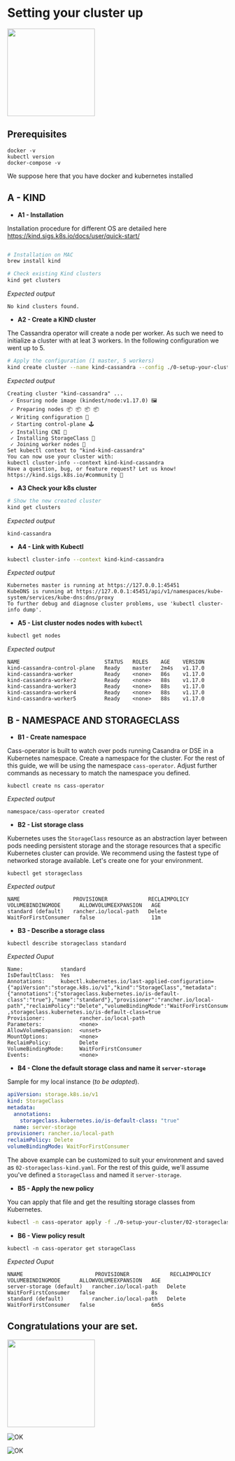 # Setting your cluster up


<img src="https://s3.amazonaws.com/datastaxtraining/CaaS/CQLSplash.png" height="200" />

## Prerequisites

```
docker -v
kubectl version
docker-compose -v
```

We suppose here that you have docker and kubernetes installed

## A - KIND

- **A1 - Installation**

Installation procedure for different OS are detailed here
https://kind.sigs.k8s.io/docs/user/quick-start/

```bash

# Installation on MAC
brew install kind

# Check existing Kind clusters
kind get clusters
```

*Expected output*

```
No kind clusters found.
```

- **A2 - Create a KIND cluster**

The Cassandra operator will create a node per worker. As such we need to initialize a cluster with at leat 3 workers. In the following configuration we went up to 5.

```bash
# Apply the configuration (1 master, 5 workers)
kind create cluster --name kind-cassandra --config ./0-setup-your-cluster/01-kind-config.yaml
```

*Expected output*

```
Creating cluster "kind-cassandra" ...
 ✓ Ensuring node image (kindest/node:v1.17.0) 🖼
 ✓ Preparing nodes 📦 📦 📦 📦  
 ✓ Writing configuration 📜 
 ✓ Starting control-plane 🕹️ 
 ✓ Installing CNI 🔌 
 ✓ Installing StorageClass 💾 
 ✓ Joining worker nodes 🚜 
Set kubectl context to "kind-kind-cassandra"
You can now use your cluster with:
kubectl cluster-info --context kind-kind-cassandra
Have a question, bug, or feature request? Let us know! https://kind.sigs.k8s.io/#community 🙂
```

- **A3 Check your k8s cluster**

```bash
# Show the new created cluster
kind get clusters
```

*Expected output*

```
kind-cassandra
```

- **A4 - Link with Kubectl**

```bash
kubectl cluster-info --context kind-kind-cassandra
```

*Expected output*

```
Kubernetes master is running at https://127.0.0.1:45451
KubeDNS is running at https://127.0.0.1:45451/api/v1/namespaces/kube-system/services/kube-dns:dns/proxy
To further debug and diagnose cluster problems, use 'kubectl cluster-info dump'.
```

- **A5 - List cluster nodes nodes with `kubectl`**

```bash
kubectl get nodes
```

*Expected output*

```
NAME                           STATUS   ROLES    AGE    VERSION
kind-cassandra-control-plane   Ready    master   2m4s   v1.17.0
kind-cassandra-worker          Ready    <none>   86s    v1.17.0
kind-cassandra-worker2         Ready    <none>   88s    v1.17.0
kind-cassandra-worker3         Ready    <none>   88s    v1.17.0
kind-cassandra-worker4         Ready    <none>   88s    v1.17.0
kind-cassandra-worker5         Ready    <none>   88s    v1.17.0
```

## B - NAMESPACE AND STORAGECLASS

- **B1 - Create namespace**

Cass-operator is built to watch over pods running Casandra or DSE in a Kubernetes namespace. Create a namespace for the cluster. For the rest of this guide, we will be using the namespace `cass-operator`. Adjust further commands as necessary to match the namespace you defined.

```
kubectl create ns cass-operator
```

*Expected output*

```
namespace/cass-operator created
```

- **B2 - List storage class**

Kubernetes uses the `StorageClass` resource as an abstraction layer between pods needing persistent storage and the storage resources that a specific Kubernetes cluster can provide. We recommend using the fastest type of networked storage available. Let's create one for your environment.

```
kubectl get storageclass
```

*Expected output*

```
NAME                 PROVISIONER             RECLAIMPOLICY   VOLUMEBINDINGMODE      ALLOWVOLUMEEXPANSION   AGE
standard (default)   rancher.io/local-path   Delete          WaitForFirstConsumer   false                  11m
```

- **B3 - Describe a storage class**

```
kubectl describe storageclass standard
```

*Expected Ouput*

```
Name:            standard
IsDefaultClass:  Yes
Annotations:     kubectl.kubernetes.io/last-applied-configuration={"apiVersion":"storage.k8s.io/v1","kind":"StorageClass","metadata":{"annotations":{"storageclass.kubernetes.io/is-default-class":"true"},"name":"standard"},"provisioner":"rancher.io/local-path","reclaimPolicy":"Delete","volumeBindingMode":"WaitForFirstConsumer"}
,storageclass.kubernetes.io/is-default-class=true
Provisioner:           rancher.io/local-path
Parameters:            <none>
AllowVolumeExpansion:  <unset>
MountOptions:          <none>
ReclaimPolicy:         Delete
VolumeBindingMode:     WaitForFirstConsumer
Events:                <none>
```

- **B4 - Clone the default storage class and name it `server-storage`**


Sample for my local instance (*to be adapted*).

```yaml
apiVersion: storage.k8s.io/v1
kind: StorageClass
metadata:
  annotations:
    storageclass.kubernetes.io/is-default-class: "true"
  name: server-storage
provisioner: rancher.io/local-path
reclaimPolicy: Delete
volumeBindingMode: WaitForFirstConsumer
```

The above example can be customized to suit your environment and saved as `02-storageclass-kind.yaml`. For the rest of this guide, we'll assume you've defined a `StorageClass` and named it `server-storage`. 

- **B5 - Apply the new policy**

You can apply that file and get the resulting storage classes from Kubernetes.

```bash
kubectl -n cass-operator apply -f ./0-setup-your-cluster/02-storageclass-kind.yaml
```

- **B6 - View policy result**

```
kubectl -n cass-operator get storageClass
```

*Expected Ouput*
```
NNAME                       PROVISIONER             RECLAIMPOLICY   VOLUMEBINDINGMODE      ALLOWVOLUMEEXPANSION   AGE
server-storage (default)   rancher.io/local-path   Delete          WaitForFirstConsumer   false                  8s
standard (default)         rancher.io/local-path   Delete          WaitForFirstConsumer   false                  6m5s
```

## Congratulations your are set.

<img src="https://s3.amazonaws.com/datastaxtraining/CaaS/CQLSplash.png" height="200" />


![OK](https://github.com/DataStax-Academy/kubernetes-workshop-online/blob/master/0-setup-your-cluster/screenshots/home.png?raw=true)

![OK](https://github.com/DataStax-Academy/kubernetes-workshop-online/blob/master/0-setup-your-cluster/screenshots/pic1.png?raw=true)



